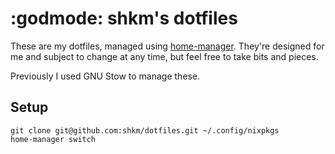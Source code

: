 # :godmode: shkm's dotfiles

These are my dotfiles, managed using [home-manager](https://github.com/nix-community/home-manager). They're designed for me and subject to change at any time, but feel free to take bits and pieces.

Previously I used GNU Stow to manage these.


## Setup
```
git clone git@github.com:shkm/dotfiles.git ~/.config/nixpkgs
home-manager switch
```
